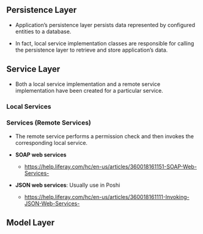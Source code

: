## Persistence Layer

- Application’s persistence layer persists data represented by configured entities to a database. 

- In fact, local service implementation classes are responsible for calling the persistence layer to retrieve and store application’s data.


## Service Layer

- Both a local service implementation and a remote service implementation have been created for a particular service.

### Local Services

### Services (Remote Services)

- The remote service performs a permission check and then invokes the corresponding local service.

- **SOAP web services**

  - https://help.liferay.com/hc/en-us/articles/360018161151-SOAP-Web-Services-

- **JSON web services**: Usually use in Poshi

  - https://help.liferay.com/hc/en-us/articles/360018161111-Invoking-JSON-Web-Services-

## Model Layer

